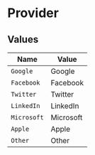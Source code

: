 # Provider


## Values

| Name        | Value       |
| ----------- | ----------- |
| `Google`    | Google      |
| `Facebook`  | Facebook    |
| `Twitter`   | Twitter     |
| `LinkedIn`  | LinkedIn    |
| `Microsoft` | Microsoft   |
| `Apple`     | Apple       |
| `Other`     | Other       |